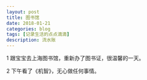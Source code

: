 ```yaml
---
layout: post
title: 图书馆
date: 2018-01-21
categories: blog
tags: [记录生活的点点滴滴]
description: 流水账
---
```


1 跟宝宝去上海图书馆，重新办了图书证，很温馨的一天。

2 下午看了《机智》，无心做任何事情。